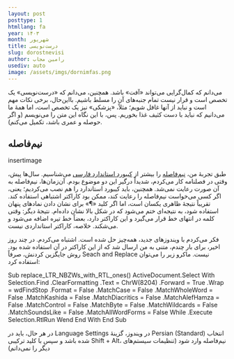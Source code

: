 ```yaml
---
layout: post
posttype: 1
htmllang: fa
year: ۱۴۰۳
month: شهریور
title: درست‌نویسی
slug: dorostnevisi
author: رامین مجاب
usediv: auto 
image: /assets/imgs/dornimfas.png
---
```


می‌دانم که کمال‌گرایی می‌تواند «آفت» باشد. همچنین، می‌دانم که «درست‌نویسی» یک تخصص است و قرار نیست تمام جنبه‌های آن را مسلط باشیم. بااین‌حال، برخی نکات مهم است و نباید از آنها غافل شویم؛ مثلاً، «پزشکی» نیز یک تخصص است، اما همهٔ ما می‌دانیم که نباید با دست کثیف غذا بخوریم. پس، با این نگاه این متن را می‌نویسم (و اگر حوصله و عمری باشد، تکمیل می‌کنم).

## نیم‌فاصله
insertimage

طبق تجربهٔ من، [نیم‌فاصله](https://fa.wikipedia.org/wiki/فاصله_مجازی) را بیشتر از [کیبورد استاندارد فارسی](https://fa.wikipedia.org/wiki/ویکی%E2%80%8Cپدیا:صفحه%E2%80%8Cکلید_فارسی) می‌شناسیم. سال‌ها پیش، وقتی در فصلنامه کار می‌کردم، شدیداً درگیر این دو موضوع بودم. آن‌زمان‌ها، نیم‌فاصله به آن صورت رعایت نمی‌شد. همچنین، باید کیبورد استاندارد را هم نصب می‌کردیم؛ یعنی، اگر کسی می‌خواست نیم‌فاصله را رعایت کند، ممکن بود کاراکتر اشتباهی استفاده کند. تقریباً نتیجهٔ ظاهری یکسان است، اما اگر کلید «¶» برای نشان دادن نمادهای پنهان استفاده شود، به نتیجه‌ای ختم می‌شود که در شکل بالا نشان داده‌ام. نتیجهٔ دیگر: وقتی کلمه در انتهای خط قرار می‌گیرد و این کاراکتر دارد، بعضاً خط تیره اضافه می‌شود و می‌شکند. خلاصه، کاراکتر استانداردی نیست.

فکر می‌کردم با ویندوزهای جدید، همه‌چیز حل شده است. اشتباه می‌کردم. در چند روز اخیر، برای بار چندم، متنی به من ارسال شد که از این کاراکتر در آن استفاده شده بود. روش جایگزین کردنش، صرفاً Seach and Replace نیست. ماکرو زیر را می‌توان استفاده کرد:

Sub replace_LTR_NBZWs_with_RTL_ones()
ActiveDocument.Select
With Selection.Find
.ClearFormatting
.Text = ChrW(8204)
.Forward = True
.Wrap = wdFindStop
.Format = False
.MatchCase = False
.MatchWholeWord = False
.MatchKashida = False
.MatchDiacritics = False
.MatchAlefHamza = False
.MatchControl = False
.MatchByte = False
.MatchWildcards = False
.MatchSoundsLike = False
.MatchAllWordForms = False
While .Execute
Selection.RtlRun
Wend
End With
End Sub

در هر حال، باید در Language Settings در ویندوز، گزینهٔ Persian (Standard) انتخاب شده باشد و سپس با کلید ترکیبی Shift + Alt، نیم‌فاصله وارد شود (تنظیمات سیستم‌های دیگر را نمی‌دانم)















